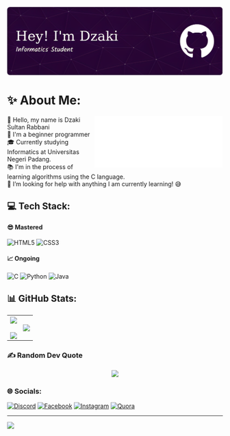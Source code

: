 <img width="900p" src="files/Banner-image(1).png">

# ✨️ About Me:
<img align="right" src="files/8390-fubuki-shirakami-without-background.gif">

<div align="left">
  <p>
    👋️ Hello, my name is Dzaki Sultan Rabbani<br>
    🌱️ I'm a beginner programmer<br>
    🎓️ Currently studying Informatics at Universitas Negeri Padang.<br>
    📚️ I'm in the process of learning algorithms using the C language.<br>
    🤔 I’m looking for help with anything I am currently learning! 😅<br>
  </p>
</div>

## 💻 Tech Stack:
#### 😎️ Mastered
![HTML5](https://img.shields.io/badge/html5-%23E34F26.svg?style=for-the-badge&logo=html5&logoColor=white) ![CSS3](https://img.shields.io/badge/css3-%231572B6.svg?style=for-the-badge&logo=css3&logoColor=white)
#### 📈️ Ongoing
![C](https://img.shields.io/badge/c-%2300599C.svg?style=for-the-badge&logo=c&logoColor=white) ![Python](https://img.shields.io/badge/python-3670A0?style=for-the-badge&logo=python&logoColor=ffdd54) ![Java](https://img.shields.io/badge/java-%23ED8B00.svg?style=for-the-badge&logo=openjdk&logoColor=white) 

## 📊 GitHub Stats:
<table align="center">
  <tr>
    <td><img width="500p" align="center" src="https://github-readme-stats.vercel.app/api?username=Nyot-Nyot&theme=jolly&hide_border=false&include_all_commits=false&count_private=true"><br><br><img align="center" src="https://github-readme-streak-stats.herokuapp.com/?user=Nyot-Nyot&theme=jolly&hide_border=false"></td>
    <td><img width="500p" align="center" src="https://github-readme-stats.vercel.app/api/top-langs/?username=Nyot-Nyot&theme=jolly&hide_border=false&include_all_commits=false&count_private=true&layout=compact"></td>
  </tr>
</table>

### ✍️ Random Dev Quote
<div align="center"><img align="center" src="https://quotes-github-readme.vercel.app/api?type=horizontal&theme=radical"></div>

### 🌐 Socials:
[![Discord](https://img.shields.io/badge/Discord-%237289DA.svg?logo=discord&logoColor=white)](https://discordapp.com/users/823916335314632805) [![Facebook](https://img.shields.io/badge/Facebook-%231877F2.svg?logo=Facebook&logoColor=white)](https://web.facebook.com/dzaki.sultan.5) [![Instagram](https://img.shields.io/badge/Instagram-%23E4405F.svg?logo=Instagram&logoColor=white)](https://www.instagram.com/dzakisultanr/) [![Quora](https://img.shields.io/badge/Quora-%23B92B27.svg?logo=Quora&logoColor=white)](https://id.quora.com/profile/Dzaki-Sultan-Rabbani) 

---
[![](https://visitcount.itsvg.in/api?id=Nyot-Nyot&icon=5&color=11)](https://visitcount.itsvg.in)

<!-- Proudly created with GPRM ( https://gprm.itsvg.in ) -->

